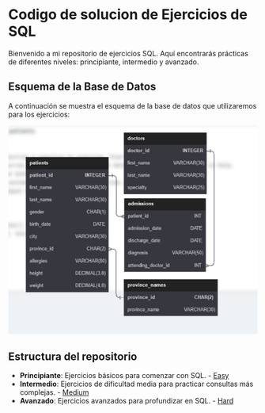 # Codigo de solucion de Ejercicios de SQL

Bienvenido a mi repositorio de ejercicios SQL. Aquí encontrarás prácticas de diferentes niveles: principiante, intermedio y avanzado.

## Esquema de la Base de Datos
A continuación se muestra el esquema de la base de datos que utilizaremos para los ejercicios:

![Esquema de la base de datos](Database%20SQL%20Schema.png)

## Estructura del repositorio

- **Principiante**: Ejercicios básicos para comenzar con SQL. - [Easy](principiante/) 
- **Intermedio**: Ejercicios de dificultad media para practicar consultas más complejas. - [Medium](Intermedio/)
- **Avanzado**: Ejercicios avanzados para profundizar en SQL. - [Hard](Avanzado/)

